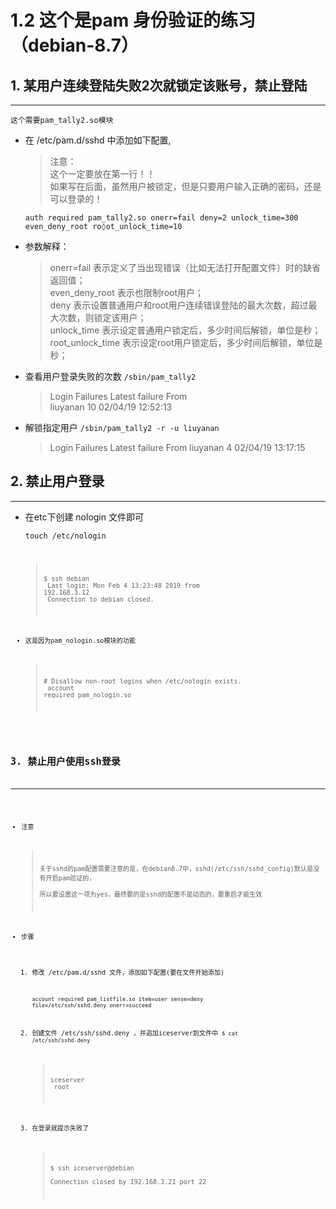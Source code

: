 #  1.2 这个是pam 身份验证的练习（debian-8.7）

## 1. 某用户连续登陆失败2次就锁定该账号，禁止登陆
---------------------------------------
  
    这个需要pam_tally2.so模块
  
  * 在 /etc/pam.d/sshd 中添加如下配置, 
    > 注意：<br>
    > 这个一定要放在第一行！！<br>
    > 如果写在后面，虽然用户被锁定，但是只要用户输入正确的密码，还是可以登录的！

    <code>auth       required     pam_tally2.so  onerr=fail deny=2 unlock_time=300 even_deny_root ro◊ot_unlock_time=10</code>

  * 参数解释：
    > onerr=fail         表示定义了当出现错误（比如无法打开配置文件）时的缺省返回值；<br>
    > even_deny_root     表示也限制root用户；<br>
    > deny               表示设置普通用户和root用户连续错误登陆的最大次数，超过最大次数，则锁定该用户；<br>
    > unlock_time        表示设定普通用户锁定后，多少时间后解锁，单位是秒；<br>
    > root_unlock_time   表示设定root用户锁定后，多少时间后解锁，单位是秒；

  * 查看用户登录失败的次数
    <code>/sbin/pam_tally2</code>
    > Login           Failures Latest failure     From<br>
    > liuyanan           10    02/04/19 12:52:13

  * 解锁指定用户 
    <code>/sbin/pam_tally2 -r -u liuyanan</code>
    > Login           Failures Latest failure     From
    > liuyanan            4    02/04/19 13:17:15

## 2. 禁止用户登录
---------------------------------------

  * 在etc下创建 nologin 文件即可
  
    <code>touch /etc/nologin<code>
    > $ ssh debian<br>
    > Last login: Mon Feb  4 13:23:48 2019 from 192.168.3.12<br>
    > Connection to debian closed.

  * 这是因为pam_nologin.so模块的功能

    > \# Disallow non-root logins when /etc/nologin exists.<br>
    > account    required     pam_nologin.so


## 3. 禁止用户使用ssh登录
---------------------------------------
  
  * 注意
      > 关于sshd的pam配置需要注意的是，在debian8.7中，sshd(/etc/ssh/sshd_config)默认是没有开启pam验证的，<br>
      > 所以要设置这一项为yes，最终要的是sshd的配置不是动态的，要重启才能生效

  * 步骤
    
    1. 修改 /etc/pam.d/sshd 文件，添加如下配置(要在文件开始添加)
  
        <code>account    required     pam_listfile.so item=user sense=deny file=/etc/ssh/sshd.deny onerr=succeed</code>

    2. 创建文件 /etc/ssh/sshd.deny ，并追加iceserver到文件中
    <code>$ cat /etc/ssh/sshd.deny</code>
        > iceserver<br>
        > root

    3. 在登录就提示失败了
        > $ ssh iceserver@debian                                                                  
        > Connection closed by 192.168.3.21 port 22



